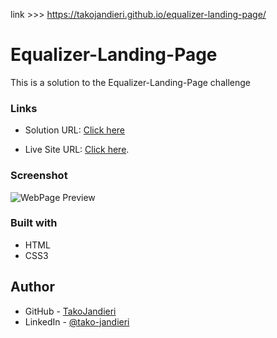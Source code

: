 link >>> https://takojandieri.github.io/equalizer-landing-page/

# Equalizer-Landing-Page

This is a solution to the Equalizer-Landing-Page challenge

### Links

- Solution URL: [Click here](https://github.com/TakoJandieri/equalizer-landing-page.git)

- Live Site URL: [Click here](https://takojandieri.github.io/equalizer-landing-page/).

### Screenshot

![WebPage Preview](/assets/preview.jpg)

### Built with

- HTML
- CSS3

## Author

- GitHub - [TakoJandieri](https://github.com/TakoJandieri)
- LinkedIn - [@tako-jandieri](https://www.linkedin.com/in/tako-jandieri/)
